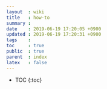```yaml
---
layout  : wiki
title   : how-to
summary : 
date    : 2019-06-19 17:20:05 +0900
updated : 2019-06-19 17:20:31 +0900
tags    : 
toc     : true
public  : true
parent  : index
latex   : false
---
```

* TOC
{:toc}

# 

